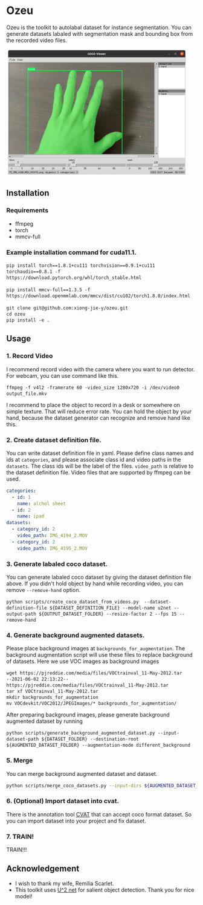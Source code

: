 # Ozeu
Ozeu is the toolkit to autolabal dataset for instance segmentation.
You can generate datasets labaled with segmentation mask and bounding box from the recorded video files.

![](./imgs/dataset_screenshot.png)

## Installation
### Requirements
* ffmpeg
* torch
* mmcv-full

### Example installation command for cuda11.1.
```
pip install torch==1.8.1+cu111 torchvision==0.9.1+cu111 torchaudio==0.8.1 -f https://download.pytorch.org/whl/torch_stable.html

pip install mmcv-full==1.3.5 -f https://download.openmmlab.com/mmcv/dist/cu102/torch1.8.0/index.html

git clone git@github.com:xiong-jie-y/ozeu.git
cd ozeu
pip install -e . 
```

## Usage
### 1. Record Video
I recommend record video with the camera where you want to run detector.
For webcam, you can use command like this.

```shell
ffmpeg -f v4l2 -framerate 60 -video_size 1280x720 -i /dev/video0 output_file.mkv
```

I recommend to place the object to record in a desk or somewhere on simple texture. That will reduce error rate. You can hold the object by your hand, because the dataset generator can recognize and remove hand like this.



### 2. Create dataset definition file.
You can write dataset definition file in yaml.
Please define class names and ids at `categories`, and please associate class id and video paths in the `datasets`. The class ids will be the label of the files. `video_path` is relative to the dataset definition file. Video files that are supported by ffmpeg can be used.

```yaml
categories:
  - id: 1
    name: alchol sheet
  - id: 2
    name: ipad
datasets:
  - category_id: 2
    video_path: IMG_4194_2.MOV
  - category_id: 2
    video_path: IMG_4195_2.MOV
```

### 3. Generate labaled coco dataset.
You can generate labaled coco dataset by giving the dataset definition file above. If you didn't hold object by hand while recording video, you can remove `--remove-hand` option.

```shell
python scripts/create_coco_dataset_from_videos.py  --dataset-definition-file ${DATASET_DEFINITION_FILE} --model-name u2net --output-path ${OUTPUT_DATASET_FOLDER} --resize-factor 2 --fps 15 --remove-hand
```

### 4. Generate background augmented datasets.
Please place background images at `backgrounds_for_augmentation`. The background augmentation script will use these files to replace background of datasets.
Here we use VOC images as background images

```shell
wget https://pjreddie.com/media/files/VOCtrainval_11-May-2012.tar
--2021-06-02 22:13:22--  https://pjreddie.com/media/files/VOCtrainval_11-May-2012.tar
tar xf VOCtrainval_11-May-2012.tar
mkdir backgrounds_for_augmentation
mv VOCdevkit/VOC2012/JPEGImages/* backgrounds_for_augmentation/
```

After preparing background images, please generate background augmented dataset by running

```shell
python scripts/generate_background_augmented_dataset.py --input-dataset-path ${DATASET_FOLDER} --destination-root ${AUGMENTED_DATASET_FOLDER} --augmentation-mode different_background
```

### 5. Merge 
You can merge background augmented dataset and dataset.

```bash
python scripts/merge_coco_datasets.py --input-dirs ${AUGMENTED_DATASET_FOLDER} --input-dirs ${DATASET_FOLDER} --destination-root ${MERGED_DATASET}
```

### 6. (Optional) Import dataset into cvat.
There is the annotation tool [CVAT](https://github.com/openvinotoolkit/cvat) that can accept coco format dataset.
So you can import dataset into your project and fix dataset.

### 7. TRAIN!
TRAIN!!!

## Acknowledgement
* I wish to thank my wife, Remilia Scarlet.
* This toolkit uses [U^2 net](https://github.com/xuebinqin/U-2-Net) for salient object detection. Thank you for nice model!